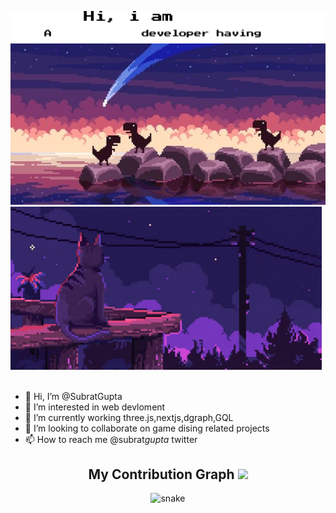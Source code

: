 <p align="center">
 
</p align="center">

<html>
  <head>
    <link rel="stylesheet" type="text/css" href="https://github.com/SubratKumarGupta/SubratKumarGupta/blob/main/assets/styles.css">
  </head>
  <body>
    <div class="container">
    <div class="text" >
      <img class="t1" src="assets\text.png"/>
    </div>
    <div class="images">
      <img class="background-image dino" src="assets/dinoBanner.jpg"/>
      <img class="background-image nigth-cat" src="assets/nightcat.gif"/>
    </div>
  </div>
  </body>
</html>

<!-- <head>
  <link rel="stylesheet" href="assets/styles.css">
</head>
<div>
  <div class="container">
    <div class="text" >
      <img class="t1" src="assets\text.png"/>
    </div>
    <div class="images">
      <img class="background-image dino" src="assets/dinoBanner.jpg"/>
      <img class="background-image nigth-cat" src="assets/nightcat.gif"/>
    </div>
  </div>
-->
  <!-- <style> 
   
  .container {
    position: relative;
  }
  .text {
    position: absolute;
    top: 50%;
    left: 50%;
    text-align: center;
    transform: scale(2) translate(-24%, -58%);
    z-index: 50;
  }
  .background-image:first-child{
    position: absolute;
    opacity: 1;
    animation-delay: 4s;
    z-index: 2;
  }

  .background-image {
    width: 100%;
    top: 0;
    left: 0;
    z-index: 0;
    animation: fade-image-1 8s infinite;
  }
  @keyframes fade-image-1 {
        0% {
          opacity: 0;
        }
        50% {
          opacity: 1;
        }
        100% {
          opacity: 0;
        }
      }
</style> -->

<br>

- 👋 Hi, I’m @SubratGupta
- 👀 I’m interested in web devloment
- 🌱 I’m currently working three.js,nextjs,dgraph,GQL
- 💞️ I’m looking to collaborate on game dising related projects
- 📫 How to reach me @subrat*gupta* twitter

<h2 align="center">
  My Contribution Graph <img src="https://media.giphy.com/media/xUA7aZeLE2e0P7Znz2/giphy.gif" width="50"><center>
</h2>
<p align="center">
  <img src="https://github.com/SubratKumarGupta/SubratKumarGupta/raw/output/github-contribution-grid-snake.svg" alt="snake"><center>
</p>

<!---
SubratKumarGupta/SubratKumarGupta is a ✨ special ✨ repository because its `README.md` (this file) appears on your GitHub profile.
You can click the Preview link to take a look at your changes.
--->
